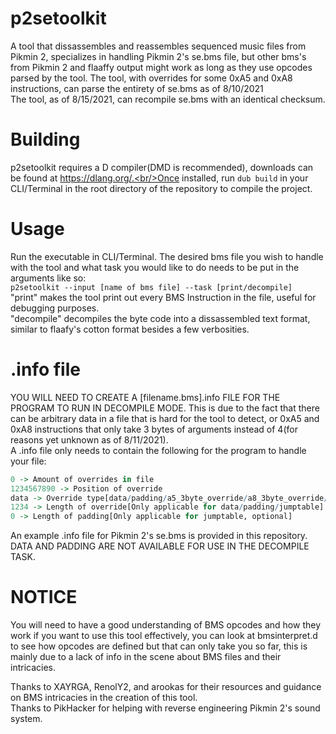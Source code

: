 # p2setoolkit
A tool that dissassembles and reassembles sequenced music files from Pikmin 2, specializes in handling Pikmin 2's se.bms file, but other bms's from Pikmin 2 and flaaffy output might work as long as they use opcodes parsed by the tool.
The tool, with overrides for some 0xA5 and 0xA8 instructions, can parse the entirety of se.bms as of 8/10/2021
<br/>The tool, as of 8/15/2021, can recompile se.bms with an identical checksum.

# Building
p2setoolkit requires a D compiler(DMD is recommended), downloads can be found at https://dlang.org/.<br/>Once installed, run `dub build` in your CLI/Terminal in the root directory of the repository to compile the project.

# Usage
Run the executable in CLI/Terminal. The desired bms file you wish to handle with the tool and what task you would like to do needs to be put in the arguments like so:
<br/>`p2setoolkit --input [name of bms file] --task [print/decompile]`
<br/>"print" makes the tool print out every BMS Instruction in the file, useful for debugging purposes.
<br/>"decompile" decompiles the byte code into a dissassembled text format, similar to flaafy's cotton format besides a few verbosities.

# .info file
YOU WILL NEED TO CREATE A [filename.bms].info FILE FOR THE PROGRAM TO RUN IN DECOMPILE MODE. This is due to the fact that there can be arbitrary data in a file that is hard for the tool to detect, or 0xA5 and 0xA8 instructions that only take 3 bytes of arguments instead of 4(for reasons yet unknown as of 8/11/2021).
<br/>A .info file only needs to contain the following for the program to handle your file:
```r
0 -> Amount of overrides in file
1234567890 -> Position of override
data -> Override type[data/padding/a5_3byte_override/a8_3byte_override/jumptable]
1234 -> Length of override[Only applicable for data/padding/jumptable]
0 -> Length of padding[Only applicable for jumptable, optional]
```

An example .info file for Pikmin 2's se.bms is provided in this repository. DATA AND PADDING ARE NOT AVAILABLE FOR USE IN THE DECOMPILE TASK.

# NOTICE
You will need to have a good understanding of BMS opcodes and how they work if you want to use this tool effectively, you can look at bmsinterpret.d to see how opcodes are defined but that can only take you so far, this is mainly due to a lack of info in the scene about BMS files and their intricacies.


Thanks to XAYRGA, RenolY2, and arookas for their resources and guidance on BMS intricacies in the creation of this tool. 
<br/>Thanks to PikHacker for helping with reverse engineering Pikmin 2's sound system.
